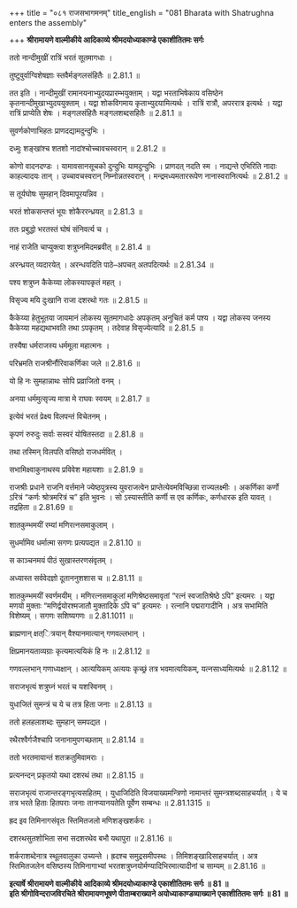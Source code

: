 +++
title = "०८१ राजसभागमनम्"
title_english = "081 Bharata with Shatrughna enters the assembly"

+++
**श्रीरामायणे वाल्मीकीये आदिकाव्ये श्रीमदयोध्याकाण्डे एकाशीतितमः सर्गः**

ततो नान्दीमुखीं रात्रिं भरतं सूतमागधाः ।

तुष्टुवुर्वाग्विशेषज्ञाः स्तवैर्मङ्गलसंहितैः ॥ 2.81.1 ॥

तत इति । नान्दीमुखीं रामानयनाभ्युदयप्रारम्भयुक्ताम् । यद्वा भरताभिषेकाय वसिष्ठेन कृतनान्दीमुखाभ्युदययुक्ताम् । यद्वा शोकविगमाय कृताभ्युदयामित्यर्थः । रात्रिं रात्रौ, अपररात्र इत्यर्थः । यद्वा रात्रिं प्राप्येति शेषः । मङ्गलसंहितैः मङ्गलशब्दसहितैः ॥ 2.81.1 ॥

सुवर्णकोणाभिहतः प्राणदद्यामदुन्दुभिः ।

दध्मुः शङ्खांश्च शतशो नादांश्चोच्चावचस्वरान् ॥ 2.81.2 ॥

कोणो वादनदण्डः । यामावसानसूचको दुन्दुभिः यामदुन्दुभिः । प्राणदत् नदति स्म । नाद्यन्ते एभिरिति नादाः काहल्यादयः तान् । उच्चावचस्वरान् निम्नोन्नतस्वरान् । मन्द्रमध्यमताररूपेण नानास्वरानित्यर्थः ॥ 2.81.2 ॥

स तूर्यघोषः सुमहान् दिवमापूरयन्निव ।

भरतं शोकसन्तप्तं भूयः शोकैररन्ध्रयत् ॥ 2.81.3 ॥

ततः प्रबुद्धो भरतस्तं घोषं संनिवर्त्य च ।

नाहं राजेति चाप्युक्त्वा शत्रुघ्नमिदमब्रवीत् ॥ 2.81.4 ॥

अरन्ध्रयत् व्यदारयेत् । अरन्धयदिति पाठे–अपचत् अतपदित्यर्थः ॥ 2.81.34 ॥

पश्य शत्रुघ्न कैकेय्या लोकस्यापकृतं महत् ।

विसृज्य मयि दुःखानि राजा दशरथो गतः ॥ 2.81.5 ॥

कैकेय्या हेतुभूतया जायमानं लोकस्य सूतमागधादेः अपकृतम् अनुचितं कर्म पश्य । यद्वा लोकस्य जनस्य कैकेय्या महद्यथाभवति तथा ऽपकृतम् । तदेवाह विसृज्येत्यादि ॥ 2.81.5 ॥

तस्यैषा धर्मराजस्य धर्ममूला महात्मनः ।

परिभ्रमति राजश्रीर्नौरिवाकर्णिका जले ॥ 2.81.6 ॥

यो हि नः सुमहान्नाथः सोपि प्रव्राजितो वनम् ।

अनया धर्ममुत्सृज्य मात्रा मे राघवः स्वयम् ॥ 2.81.7 ॥

इत्येवं भरतं प्रेक्ष्य विलपन्तं विचेतनम् ।

कृपणं रुरुदुः सर्वाः सस्वरं योषितस्तदा ॥ 2.81.8 ॥

तथा तस्मिन् विलपति वसिष्ठो राजधर्मवित् ।

सभामिक्ष्वाकुनाथस्य प्रविवेश महायशाः ॥ 2.81.9 ॥

राजश्रीः प्रधाने राजनि वर्त्तमाने ज्येष्ठपुत्रस्य युवराजत्वेन प्राप्तेत्येवमविच्छिन्ना राज्यलक्ष्मीः । अकर्णिका कर्णो ऽरित्रं “कर्णः श्रोत्रमरित्रं च” इति भुवनः । सो ऽस्यास्तीति कर्णी स एव कर्णिकः, कर्णधारक इति यावत् । तद्रहिता ॥ 2.81.69 ॥

शातकुम्भमयीं रम्यां मणिरत्नसमाकुलाम् ।

सुधर्मामिव धर्मात्मा सगणः प्रत्यपद्यत ॥ 2.81.10 ॥

स काञ्चनमयं पीठं सुखास्तरणसंवृतम् ।

अध्यास्त सर्ववेदज्ञो दूताननुशशास च ॥ 2.81.11 ॥

शातकुम्भमयीं स्वर्णमयीम् । मणिरत्नसमाकुलां मणिश्रेष्ठसमावृतां “रत्नं स्वजातिश्रेष्ठे ऽपि” इत्यमरः । यद्वा मणयो मुक्ताः “मणिर्द्वयोरश्मजातौ मुक्तादिके ऽपि च” इत्यमरः । रत्नानि पद्मरागादीनि । अत्र सभामिति विशेष्यम् । सगणः सशिष्यगणः ॥ 2.81.1011 ॥

ब्राह्मणान् क्षत्ित्रयान् वैश्यानमात्यान् गणवल्लभान् ।

क्षिप्रमानयताव्यग्राः कृत्यमात्ययिकं हि नः ॥ 2.81.12 ॥

गणवल्लभान् गणाध्यक्षान् । आत्ययिकम् अत्ययः कृच्छ्रं तत्र भवमात्ययिकम्, यत्नसाध्यमित्यर्थः ॥ 2.81.12 ॥

सराजभृत्यं शत्रुघ्नं भरतं च यशस्विनम् ।

युधाजितं सुमन्त्रं च ये च तत्र हिता जनाः ॥ 2.81.13 ॥

ततो हलहलाशब्दः सुमहान् समपद्यत ।

रथैरश्वैर्गजैश्चापि जनानामुपगच्छताम् ॥ 2.81.14 ॥

ततो भरतमायान्तं शतक्रतुमिवामराः ।

प्रत्यनन्दन् प्रकृतयो यथा दशरथं तथा ॥ 2.81.15 ॥

सराजभृत्यं राजान्तरङ्गभृत्यसहितम् । युधाजिदिति विजयाख्यमन्त्रिणो नामान्तरं सुमन्त्रशब्दसाहचर्यात् । ये च तत्र भरते हिताः हितपराः जनाः तानप्यानयतेति पूर्वेण सम्बन्धः ॥ 2.81.1315 ॥

ह्रद इव तिमिनागसंवृतः स्तिमितजलो मणिशङ्खशर्करः ।

दशरथसुतशोभिता सभा सदशरथेव बभौ यथापुरा ॥ 2.81.16 ॥

शर्कराशब्देनात्र स्थूलवालुका उच्यन्ते । ह्रदश्च समुद्रसमीपस्थः । तिमिशङ्खादिसाहचर्यात् । अत्र स्तिमितजलेन वसिष्ठस्य तिमिनागाभ्यां भरतशत्रुघ्नयोर्मण्यादिभिरमात्यादीनां च साम्यम् ॥ 2.81.16 ॥

**इत्यार्षे श्रीरामायणे वाल्मीकीये आदिकाव्ये श्रीमदयोध्याकाण्डे एकाशीतितमः सर्गः ॥ 81 ॥  
इति श्रीगोविन्दराजविरचिते श्रीरामायणभूषणे पीताम्बराख्याने अयोध्याकाण्डव्याख्याने एकाशीतितमः सर्गः ॥ 81 ॥**
